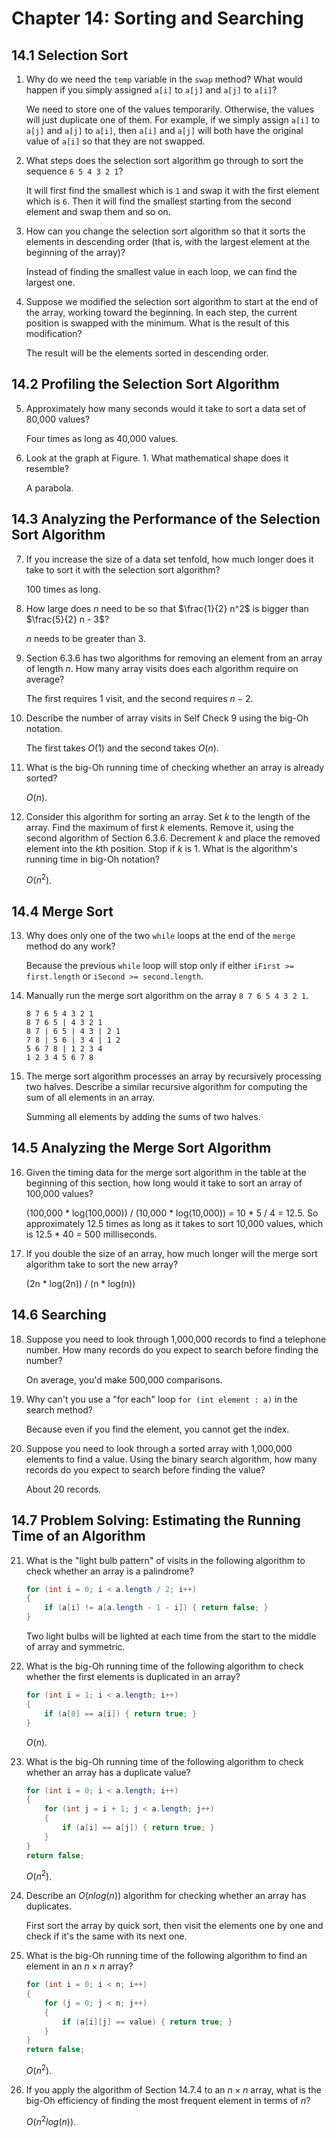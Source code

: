 # Chapter 14: Sorting and Searching

## 14.1 Selection Sort

1. Why do we need the `temp` variable in the `swap` method? What would happen if you simply assigned `a[i]` to `a[j]` and `a[j]` to `a[i]`?

   We need to store one of the values temporarily. Otherwise, the values will just duplicate one of them. For example, if we simply assign `a[i]` to `a[j]` and `a[j]` to `a[i]`, then `a[i]` and `a[j]` will both have the original value of `a[i]` so that they are not swapped.

2. What steps does the selection sort algorithm go through to sort the sequence `6 5 4 3 2 1`?

   It will first find the smallest which is `1` and swap it with the first element which is `6`. Then it will find the smallest starting from the second element and swap them and so on.

3. How can you change the selection sort algorithm so that it sorts the elements in descending order (that is, with the largest element at the beginning of the array)?

   Instead of finding the smallest value in each loop, we can find the largest one.

4. Suppose we modified the selection sort algorithm to start at the end of the array, working toward the beginning. In each step, the current position is swapped with the minimum. What is the result of this modification?

   The result will be the elements sorted in descending order.

## 14.2 Profiling the Selection Sort Algorithm

5. Approximately how many seconds would it take to sort a data set of 80,000 values?

   Four times as long as 40,000 values.

6. Look at the graph at Figure. 1. What mathematical shape does it resemble?

   A parabola.

## 14.3 Analyzing the Performance of the Selection Sort Algorithm

7. If you increase the size of a data set tenfold, how much longer does it take to sort it with the selection sort algorithm?

   100 times as long.

8. How large does $n$ need to be so that $\frac{1}{2} n^2$ is bigger than $\frac{5}{2} n - 3$?

   $n$ needs to be greater than 3.

9. Section 6.3.6 has two algorithms for removing an element from an array of length $n$. How many array visits does each algorithm require on average?

   The first requires $1$ visit, and the second requires $n - 2$.

10. Describe the number of array visits in Self Check 9 using the big-Oh notation.

    The first takes $O(1)$ and the second takes $O(n)$.

11. What is the big-Oh running time of checking whether an array is already sorted?

    $O(n)$.

12. Consider this algorithm for sorting an array. Set $k$ to the length of the array. Find the maximum of first $k$ elements. Remove it, using the second algorithm of Section 6.3.6. Decrement $k$ and place the removed element into the $k$th position. Stop if $k$ is 1. What is the algorithm's running time in big-Oh notation?

    $O(n^2)$.

## 14.4 Merge Sort

13. Why does only one of the two `while` loops at the end of the `merge` method do any work?

    Because the previous `while` loop will stop only if either `iFirst >= first.length` or `iSecond >= second.length`.

14. Manually run the merge sort algorithm on the array `8 7 6 5 4 3 2 1`.

    ```
    8 7 6 5 4 3 2 1
    8 7 6 5 | 4 3 2 1
    8 7 | 6 5 | 4 3 | 2 1
    7 8 | 5 6 | 3 4 | 1 2
    5 6 7 8 | 1 2 3 4
    1 2 3 4 5 6 7 8
    ```

15. The merge sort algorithm processes an array by recursively processing two halves. Describe a similar recursive algorithm for computing the sum of all elements in an array.

    Summing all elements by adding the sums of two halves.

## 14.5 Analyzing the Merge Sort Algorithm

16. Given the timing data for the merge sort algorithm in the table at the beginning of this section, how long would it take to sort an array of 100,000 values?

    (100,000 * log(100,000)) / (10,000 * log(10,000)) = 10 * 5 / 4 = 12.5. So approximately 12.5 times as long as it takes to sort 10,000 values, which is 12.5 * 40 = 500 milliseconds.

17. If you double the size of an array, how much longer will the merge sort algorithm take to sort the new array?

    (2n * log(2n)) / (n * log(n))

## 14.6 Searching

18. Suppose you need to look through 1,000,000 records to find a telephone number. How many records do you expect to search before finding the number?

    On average, you'd make 500,000 comparisons.

19. Why can't you use a "for each" loop `for (int element : a)` in the search method?

    Because even if you find the element, you cannot get the index.

20. Suppose you need to look through a sorted array with 1,000,000 elements to find a value. Using the binary search algorithm, how many records do you expect to search before finding the value?

    About 20 records.

## 14.7 Problem Solving: Estimating the Running Time of an Algorithm

21. What is the "light bulb pattern" of visits in the following algorithm to check whether an array is a palindrome?
    ```java
    for (int i = 0; i < a.length / 2; i++)
    {
        if (a[i] != a[a.length - 1 - i]) { return false; }
    }
    ```
    
    Two light bulbs will be lighted at each time from the start to the middle of array and symmetric.

22. What is the big-Oh running time of the following algorithm to check whether the first elements is duplicated in an array?
    ```java
    for (int i = 1; i < a.length; i++)
    {
        if (a[0] == a[i]) { return true; }
    }
    ```
    
    $O(n)$.

23. What is the big-Oh running time of the following algorithm to check whether an array has a duplicate value?
    ```java
    for (int i = 0; i < a.length; i++)
    {
        for (int j = i + 1; j < a.length; j++)
        {
            if (a[i] == a[j]) { return true; }
        }
    }
    return false;
    ```
    
    $O(n^2)$.

24. Describe an $O(nlog(n))$ algorithm for checking whether an array has duplicates.

    First sort the array by quick sort, then visit the elements one by one and check if it's the same with its next one.

25. What is the big-Oh running time of the following algorithm to find an element in an $n \times n$ array?
    ```java
    for (int i = 0; i < n; i++)
    {
        for (j = 0; j < n; j++)
        {
            if (a[i][j] == value) { return true; }
        }
    }
    return false;
    ```
    
    $O(n^2)$.

26. If you apply the algorithm of Section 14.7.4 to an $n \times n$ array, what is the big-Oh efficiency of finding the most frequent element in terms of $n$?

    $O(n^2log(n))$.